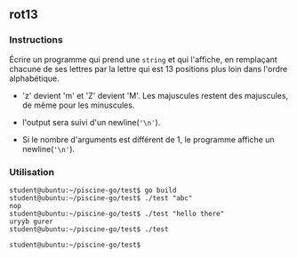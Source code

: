## rot13

### Instructions

Écrire un programme qui prend une `string` et qui l'affiche, en remplaçant chacune de ses lettres par la lettre qui est 13 positions plus loin dans l'ordre alphabétique.

- 'z' devient 'm' et 'Z' devient 'M'. Les majuscules restent des majuscules, de même pour les minuscules.

- l'output sera suivi d'un newline(`'\n'`).

- Si le nombre d'arguments est différent de 1, le programme affiche un newline(`'\n'`).

### Utilisation

```console
student@ubuntu:~/piscine-go/test$ go build
student@ubuntu:~/piscine-go/test$ ./test "abc"
nop
student@ubuntu:~/piscine-go/test$ ./test "hello there"
uryyb gurer
student@ubuntu:~/piscine-go/test$ ./test

student@ubuntu:~/piscine-go/test$
```
